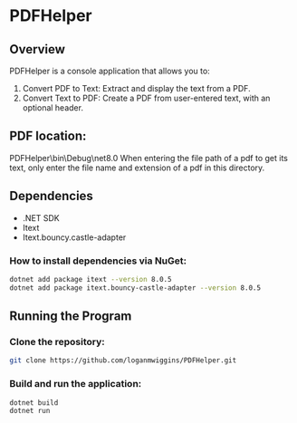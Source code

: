 # PDFHelper
## Overview
PDFHelper is a console application that allows you to:

1. Convert PDF to Text: Extract and display the text from a PDF.
2. Convert Text to PDF: Create a PDF from user-entered text, with an optional header.

## PDF location:
PDFHelper\bin\Debug\net8.0
When entering the file path of a pdf to get its text, only enter the file name and extension of a pdf in this directory.

## Dependencies
- .NET SDK
- Itext
- Itext.bouncy.castle-adapter
### How to install dependencies via NuGet:
```bash
dotnet add package itext --version 8.0.5
dotnet add package itext.bouncy-castle-adapter --version 8.0.5
```
## Running the Program
### Clone the repository:

```bash
git clone https://github.com/loganmwiggins/PDFHelper.git
```
### Build and run the application:
```bash
dotnet build
dotnet run
